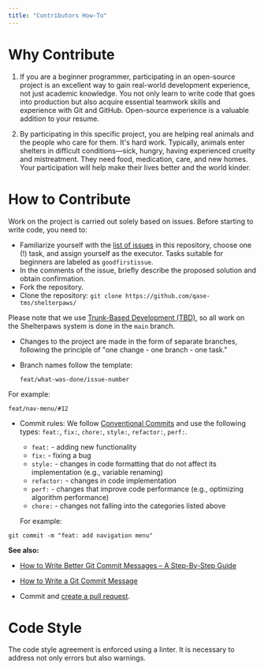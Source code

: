 ```yaml
---
title: "Contributors How-To"
---
```


# Why Contribute

1. If you are a beginner programmer, participating in an open-source project is an excellent way to gain real-world development experience, not just academic knowledge. You not only learn to write code that goes into production but also acquire essential teamwork skills and experience with Git and GitHub. Open-source experience is a valuable addition to your resume.

2. By participating in this specific project, you are helping real animals and the people who care for them. It's hard work. Typically, animals enter shelters in difficult conditions—sick, hungry, having experienced cruelty and mistreatment. They need food, medication, care, and new homes. Your participation will help make their lives better and the world kinder.

# How to Contribute

Work on the project is carried out solely based on issues. Before starting to write code, you need to:

- Familiarize yourself with the [list of issues](https://github.com/qase-tms/shelterpaws/issues) in this repository, choose one (!) task, and assign yourself as the executor. Tasks suitable for beginners are labeled as `goodfirstissue`.
- In the comments of the issue, briefly describe the proposed solution and obtain confirmation.
- Fork the repository.
- Clone the repository: `git clone https://github.com/qase-tms/shelterpaws/`

Please note that we use [Trunk-Based Development (TBD)](https://trunkbaseddevelopment.com), so all work on the Shelterpaws system is done in the `main` branch.

- Changes to the project are made in the form of separate branches, following the principle of "one change - one branch - one task."
- Branch names follow the template:

  ```plaintext
  feat/what-was-done/issue-number
  ```

For example:

```plaintext
feat/nav-menu/#12
```

- Commit rules: We follow [Conventional Commits](https://www.conventionalcommits.org/en/v1.0.0/) and use the following types: `feat:`, `fix:`, `chore:`, `style:`, `refactor:`, `perf:`.

  - `feat:` - adding new functionality
  - `fix:` - fixing a bug
  - `style:` - changes in code formatting that do not affect its implementation (e.g., variable renaming)
  - `refactor:` - changes in code implementation
  - `perf:` - changes that improve code performance (e.g., optimizing algorithm performance)
  - `chore:` - changes not falling into the categories listed above

  For example:

```plaintext
git commit -m "feat: add navigation menu"
```

**See also:**

- [How to Write Better Git Commit Messages – A Step-By-Step Guide](https://www.freecodecamp.org/news/how-to-write-better-git-commit-messages/)
- [How to Write a Git Commit Message](https://cbea.ms/git-commit/)

- Commit and [create a pull request](https://docs.github.com/en/pull-requests/collaborating-with-pull-requests/proposing-changes-to-your-work-with-pull-requests/creating-a-pull-request).

# Code Style

The code style agreement is enforced using a linter. It is necessary to address not only errors but also warnings.
